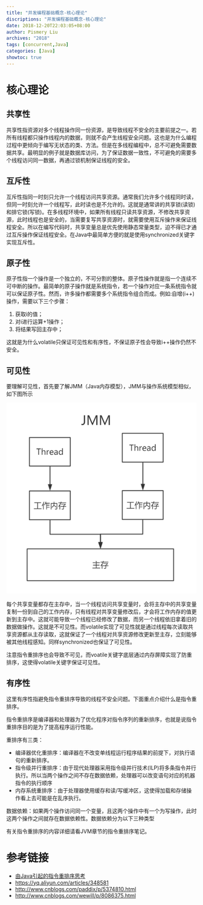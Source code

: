 ```yaml
---
title: "并发编程基础概念-核心理论"
discriptions: "并发编程基础概念-核心理论"
date: 2018-12-20T22:03:05+08:00
author: Pismery Liu
archives: "2018"
tags: [concurrent,Java]
categories: [Java]
showtoc: true
---
```

<!--more-->


# 核心理论

## 共享性

共享性指资源对多个线程操作同一份资源，是导致线程不安全的主要前提之一。若所有线程都只操作线程内的数据，则就不会产生线程安全问题。这也是为什么编程过程中更倾向于编写无状态的类、方法。但是在多线程编程中，总不可避免需要数据共享。最明显的例子就是数据库访问，为了保证数据一致性，不可避免的需要多个线程访问同一数据，再通过锁机制保证线程的安全。

## 互斥性

互斥性指同一时刻只允许一个线程访问共享资源。通常我们允许多个线程同时读，但同一时刻允许一个线程写，此时读也是不允许的。这就是通常讲的共享锁(读锁)和排它锁(写锁)。在多线程环境中，如果所有线程只读共享资源，不修改共享资源，此时线程也是安全的，当需要复写共享资源时，就需要使用互斥操作来保证线程安全。所以在编写代码时，共享变量总是优先使用静态常量类型，迫不得已才通过互斥操作保证线程安全。在Java中最简单方便的就是使用synchronized关键字实现互斥性。

## 原子性

原子性指一个操作是一个独立的，不可分割的整体。原子性操作就是指一个连续不可中断的操作。最简单的原子操作就是系统指令，若一个操作对应一条系统指令就可以保证原子性。然而，许多操作都需要多个系统指令组合而成。例如:自增(i++)操作，需要以下三个步骤：

1. 获取i的值；
2. 对i进行运算+1操作；
3. 将结果写回主存中；

这就是为什么volatile只保证可见性和有序性，不保证原子性会导致i++操作仍然不安全。

## 可见性

要理解可见性，首先要了解JMM（Java内存模型），JMM与操作系统模型相似，如下图所示

![](https://raw.githubusercontent.com/Pismery/Picture/master/img20181219204949.png)


每个共享变量都存在主存中，当一个线程访问共享变量时，会将主存中的共享变量复制一份到自己的工作内存，只有线程对共享变量修改后，才会将工作内存的值更新到主存中。这就可能导致一个线程已经修改了数据，而另一个线程依旧拿着旧的数据做操作。这就是不可见性。而volatile实现了可见性就是通过线程每次读取共享资源都从主存读取，这就保证了一个线程对共享资源修改更新至主存，立刻能够被其他线程感知。同样synchronized也保证了可见性。

注意指令重排序也会导致不可见，而voatile关键字底层通过内存屏障实现了防重排序，这使得volatile关键字保证可见性。

## 有序性

这里有序性指避免指令重排序导致的线程不安全问题。下面重点介绍什么是指令重排序。

指令重排序是编译器和处理器为了优化程序对指令序列的重新排序，也就是说指令重排序目的是为了提高程序运行性能。

重排序有三类：

- 编译器优化重排序：编译器在不改变单线程运行程序结果的前提下，对执行语句的重新排序。
- 指令级并行重排序：由于现代处理器采用指令级并行技术(ILP)将多条指令并行执行。所以当两个操作之间不存在数据依赖，处理器可以改变语句对应的机器指令的执行顺序
- 内存系统重排序：由于处理器使用缓存和读/写缓冲区，这使得加载和存储操作看上去可能是在乱序执行。

数据依赖：如果两个操作访问同一个变量，且这两个操作中有一个为写操作，此时这两个操作之间就存在数据依赖性。数据依赖分为以下三种类型

有关指令重排序的内容详细请看JVM章节的指令重排序笔记。


# 参考链接

- [由Java引起的指令重排序思考](https://blog.csdn.net/qq_32646795/article/details/78221064)
- https://yq.aliyun.com/articles/348581
- http://www.cnblogs.com/paddix/p/5374810.html
- http://www.cnblogs.com/wewill/p/8086375.html


